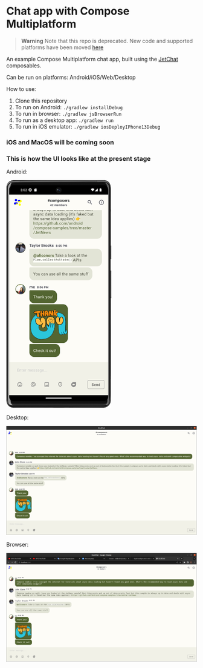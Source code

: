 # Chat app with Compose Multiplatform

> **Warning**
> Note that this repo is deprecated. New code and supported platforms have been moved [here](https://github.com/gleb-skobinsky/compose-connect)

An example Compose Multiplatform chat app, built using the [JetChat](https://androidexample365.com/a-sample-chat-app-built-with-jetpack-compose/) composables.

Can be run on platforms: Android/iOS/Web/Desktop

How to use:
1. Clone this repository
2. To run on Android: `./gradlew installDebug`
3. To run in browser: `./gradlew jsBrowserRun`
4. To run as a desktop app: `./gradlew run`
5. To run in iOS emulator: `./gradlew iosDeployIPhone13Debug`

### iOS and MacOS will be coming soon

### This is how the UI looks like at the present stage

Android:

<img src="https://raw.githubusercontent.com/gleb-skobinsky/studchat/master/screenshots/android.png" alt="Android" height="600">

Desktop: 

![Desktop](https://raw.githubusercontent.com/gleb-skobinsky/studchat/master/screenshots/desktop.png)

Browser:

![Browser](https://raw.githubusercontent.com/gleb-skobinsky/studchat/master/screenshots/web.png)
